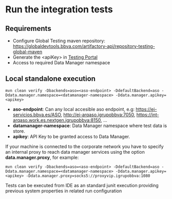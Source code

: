 # Run the integration tests

## Requirements

* Configure Global Testing maven repository: https://globaldevtools.bbva.com/artifactory-api/repository-testing-global-maven
* Generate the &lt;apiKey&gt; in [Testing Portal](https://globaldevtools.bbva.com/testing)
* Access to required Data Manager namespace

## Local standalone execution

```shell
mvn clean verify -Dbackends=aso=<aso-endpoint> -DdefaultBackend=aso -Ddata.manager.namespace=<datamanager-namespace> -Ddata.manager.apikey=<apikey>
```

* **aso-endpoint**: Can any local accesible aso endpoint, e.g: https://ei-servicios.bbva.es/ASO, http://ei-arqaso.igrupobbva:7050, https://int-arqaso.work.es.nextgen.igrupobbva:8150, ... 
* **datamanager-namespace**: Data Manager namespace where test data is store.
* **apikey**: API Key to be granted access to Data Manager.

If your machine is connected to the corporate network you have to specify an internal proxy to reach data manager services using the option **data.manager.proxy**, for example:

```shell
mvn clean verify -Dbackends=aso=<aso-endpoint> -DdefaultBackend=aso -Ddata.manager.namespace=<datamanager-namespace> -Ddata.manager.apikey=<apikey> -Ddata.manager.proxy=socks5://proxyvip.igrupobbva:1080
```

Tests can be executed from IDE as an standard junit execution providing previous system properties in related run configuration